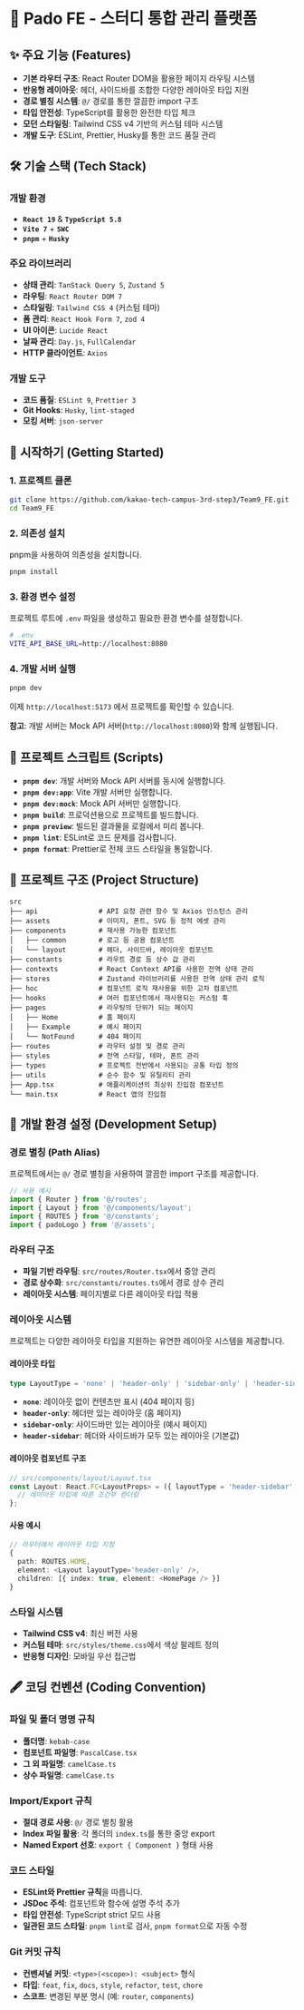 # 🌊 Pado FE - 스터디 통합 관리 플랫폼

## ✨ 주요 기능 (Features)

- **기본 라우터 구조**: React Router DOM을 활용한 페이지 라우팅 시스템
- **반응형 레이아웃**: 헤더, 사이드바를 조합한 다양한 레이아웃 타입 지원
- **경로 별칭 시스템**: `@/` 경로를 통한 깔끔한 import 구조
- **타입 안전성**: TypeScript를 활용한 완전한 타입 체크
- **모던 스타일링**: Tailwind CSS v4 기반의 커스텀 테마 시스템
- **개발 도구**: ESLint, Prettier, Husky를 통한 코드 품질 관리

## 🛠️ 기술 스택 (Tech Stack)

### 개발 환경

- **`React 19`** & **`TypeScript 5.8`**
- **`Vite 7`** + **`SWC`**
- **`pnpm`** + **`Husky`**

### 주요 라이브러리

- **상태 관리**: `TanStack Query 5`, `Zustand 5`
- **라우팅**: `React Router DOM 7`
- **스타일링**: `Tailwind CSS 4` (커스텀 테마)
- **폼 관리**: `React Hook Form 7`, `zod 4`
- **UI 아이콘**: `Lucide React`
- **날짜 관리**: `Day.js`, `FullCalendar`
- **HTTP 클라이언트**: `Axios`

### 개발 도구

- **코드 품질**: `ESLint 9`, `Prettier 3`
- **Git Hooks**: `Husky`, `lint-staged`
- **모킹 서버**: `json-server`

## 🚀 시작하기 (Getting Started)

### 1. 프로젝트 클론

```bash
git clone https://github.com/kakao-tech-campus-3rd-step3/Team9_FE.git
cd Team9_FE
```

### 2. 의존성 설치

pnpm을 사용하여 의존성을 설치합니다.

```bash
pnpm install
```

### 3. 환경 변수 설정

프로젝트 루트에 `.env` 파일을 생성하고 필요한 환경 변수를 설정합니다.

```bash
# .env
VITE_API_BASE_URL=http://localhost:8080
```

### 4. 개발 서버 실행

```bash
pnpm dev
```

이제 `http://localhost:5173` 에서 프로젝트를 확인할 수 있습니다.

**참고**: 개발 서버는 Mock API 서버(`http://localhost:8080`)와 함께 실행됩니다.

## 📜 프로젝트 스크립트 (Scripts)

- **`pnpm dev`**: 개발 서버와 Mock API 서버를 동시에 실행합니다.
- **`pnpm dev:app`**: Vite 개발 서버만 실행합니다.
- **`pnpm dev:mock`**: Mock API 서버만 실행합니다.
- **`pnpm build`**: 프로덕션용으로 프로젝트를 빌드합니다.
- **`pnpm preview`**: 빌드된 결과물을 로컬에서 미리 봅니다.
- **`pnpm lint`**: ESLint로 코드 문제를 검사합니다.
- **`pnpm format`**: Prettier로 전체 코드 스타일을 통일합니다.

## 📁 프로젝트 구조 (Project Structure)

```
src
├── api               # API 요청 관련 함수 및 Axios 인스턴스 관리
├── assets            # 이미지, 폰트, SVG 등 정적 에셋 관리
├── components        # 재사용 가능한 컴포넌트
│   ├── common        # 로고 등 공용 컴포넌트
│   └── layout        # 헤더, 사이드바, 레이아웃 컴포넌트
├── constants         # 라우트 경로 등 상수 값 관리
├── contexts          # React Context API를 사용한 전역 상태 관리
├── stores            # Zustand 라이브러리를 사용한 전역 상태 관리 로직
├── hoc               # 컴포넌트 로직 재사용을 위한 고차 컴포넌트
├── hooks             # 여러 컴포넌트에서 재사용되는 커스텀 훅
├── pages             # 라우팅의 단위가 되는 페이지
│   ├── Home          # 홈 페이지
│   ├── Example       # 예시 페이지
│   └── NotFound      # 404 페이지
├── routes            # 라우터 설정 및 경로 관리
├── styles            # 전역 스타일, 테마, 폰트 관리
├── types             # 프로젝트 전반에서 사용되는 공통 타입 정의
├── utils             # 순수 함수 및 유틸리티 관리
├── App.tsx           # 애플리케이션의 최상위 진입점 컴포넌트
└── main.tsx          # React 앱의 진입점
```

## 🔧 개발 환경 설정 (Development Setup)

### 경로 별칭 (Path Alias)

프로젝트에서는 `@/` 경로 별칭을 사용하여 깔끔한 import 구조를 제공합니다.

```typescript
// 사용 예시
import { Router } from '@/routes';
import { Layout } from '@/components/layout';
import { ROUTES } from '@/constants';
import { padoLogo } from '@/assets';
```

### 라우터 구조

- **파일 기반 라우팅**: `src/routes/Router.tsx`에서 중앙 관리
- **경로 상수화**: `src/constants/routes.ts`에서 경로 상수 관리
- **레이아웃 시스템**: 페이지별로 다른 레이아웃 타입 적용

### 레이아웃 시스템

프로젝트는 다양한 레이아웃 타입을 지원하는 유연한 레이아웃 시스템을 제공합니다.

#### 레이아웃 타입

```typescript
type LayoutType = 'none' | 'header-only' | 'sidebar-only' | 'header-sidebar';
```

- **`none`**: 레이아웃 없이 컨텐츠만 표시 (404 페이지 등)
- **`header-only`**: 헤더만 있는 레이아웃 (홈 페이지)
- **`sidebar-only`**: 사이드바만 있는 레이아웃 (예시 페이지)
- **`header-sidebar`**: 헤더와 사이드바가 모두 있는 레이아웃 (기본값)

#### 레이아웃 컴포넌트 구조

```typescript
// src/components/layout/Layout.tsx
const Layout: React.FC<LayoutProps> = ({ layoutType = 'header-sidebar' }) => {
  // 레이아웃 타입에 따른 조건부 렌더링
};
```

#### 사용 예시

```typescript
// 라우터에서 레이아웃 타입 지정
{
  path: ROUTES.HOME,
  element: <Layout layoutType='header-only' />,
  children: [{ index: true, element: <HomePage /> }]
}
```

### 스타일 시스템

- **Tailwind CSS v4**: 최신 버전 사용
- **커스텀 테마**: `src/styles/theme.css`에서 색상 팔레트 정의
- **반응형 디자인**: 모바일 우선 접근법

## 🖋️ 코딩 컨벤션 (Coding Convention)

### 파일 및 폴더 명명 규칙

- **폴더명**: `kebab-case`
- **컴포넌트 파일명**: `PascalCase.tsx`
- **그 외 파일명**: `camelCase.ts`
- **상수 파일명**: `camelCase.ts`

### Import/Export 규칙

- **절대 경로 사용**: `@/` 경로 별칭 활용
- **Index 파일 활용**: 각 폴더의 `index.ts`를 통한 중앙 export
- **Named Export 선호**: `export { Component }` 형태 사용

### 코드 스타일

- **ESLint와 Prettier 규칙**을 따릅니다.
- **JSDoc 주석**: 컴포넌트와 함수에 설명 주석 추가
- **타입 안전성**: TypeScript strict 모드 사용
- **일관된 코드 스타일**: `pnpm lint`로 검사, `pnpm format`으로 자동 수정

### Git 커밋 규칙

- **컨벤셔널 커밋**: `<type>(<scope>): <subject>` 형식
- **타입**: `feat`, `fix`, `docs`, `style`, `refactor`, `test`, `chore`
- **스코프**: 변경된 부분 명시 (예: `router`, `components`)
